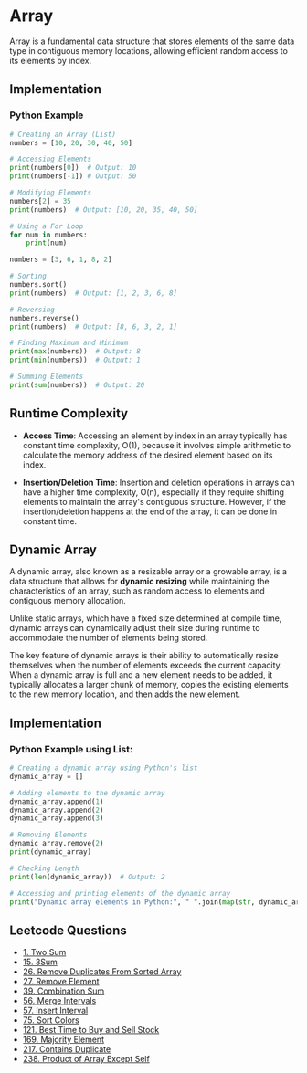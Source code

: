 # Array

Array is a fundamental data structure that stores elements of the same data type in contiguous memory locations, allowing efficient random access to its elements by index.

## Implementation
### Python Example
```python
# Creating an Array (List)
numbers = [10, 20, 30, 40, 50]

# Accessing Elements
print(numbers[0])  # Output: 10
print(numbers[-1]) # Output: 50

# Modifying Elements
numbers[2] = 35
print(numbers)  # Output: [10, 20, 35, 40, 50]

# Using a For Loop
for num in numbers:
    print(num)

numbers = [3, 6, 1, 8, 2]

# Sorting
numbers.sort()
print(numbers)  # Output: [1, 2, 3, 6, 8]

# Reversing
numbers.reverse()
print(numbers)  # Output: [8, 6, 3, 2, 1]

# Finding Maximum and Minimum
print(max(numbers))  # Output: 8
print(min(numbers))  # Output: 1

# Summing Elements
print(sum(numbers))  # Output: 20
```

## Runtime Complexity
- **Access Time**: Accessing an element by index in an array typically has constant time complexity, O(1), because it involves simple arithmetic to calculate the memory address of the desired element based on its index.

- **Insertion/Deletion Time**: Insertion and deletion operations in arrays can have a higher time complexity, O(n), especially if they require shifting elements to maintain the array's contiguous structure. However, if the insertion/deletion happens at the end of the array, it can be done in constant time.

## Dynamic Array

A dynamic array, also known as a resizable array or a growable array, is a data structure that allows for **dynamic resizing** while maintaining the characteristics of an array, such as random access to elements and contiguous memory allocation.

Unlike static arrays, which have a fixed size determined at compile time, dynamic arrays can dynamically adjust their size during runtime to accommodate the number of elements being stored.

The key feature of dynamic arrays is their ability to automatically resize themselves when the number of elements exceeds the current capacity. When a dynamic array is full and a new element needs to be added, it typically allocates a larger chunk of memory, copies the existing elements to the new memory location, and then adds the new element.

## Implementation
### Python Example using List:
```python
# Creating a dynamic array using Python's list
dynamic_array = []

# Adding elements to the dynamic array
dynamic_array.append(1)
dynamic_array.append(2)
dynamic_array.append(3)

# Removing Elements
dynamic_array.remove(2)
print(dynamic_array)

# Checking Length
print(len(dynamic_array))  # Output: 2

# Accessing and printing elements of the dynamic array
print("Dynamic array elements in Python:", " ".join(map(str, dynamic_array)))
```

## Leetcode Questions
- [1. Two Sum](../../leetcode_questions/1_two_sum.md)
- [15. 3Sum](../../leetcode_questions/15_three_sum.md)
- [26. Remove Duplicates From Sorted Array](../../leetcode_questions/26_remove_duplicates_from_sorted_array.md)
- [27. Remove Element](../../leetcode_questions/27_remove_element.md)
- [39. Combination Sum](../../leetcode_questions/39_combination_sum.md)
- [56. Merge Intervals](../../leetcode_questions/56_merge_intervals.md)
- [57. Insert Interval](../../leetcode_questions/57_insert_interval.md)
- [75. Sort Colors](../../leetcode_questions/75_sort_colors.md)
- [121. Best Time to Buy and Sell Stock](../../leetcode_questions/121_best_time_to_buy_and_sell_stock.md)
- [169. Majority Element](../../leetcode_questions/169_majority_element.md)
- [217. Contains Duplicate](../../leetcode_questions/217_contain_duplicate.md)
- [238. Product of Array Except Self](../../leetcode_questions/238_product_of_array_except_self.md)
